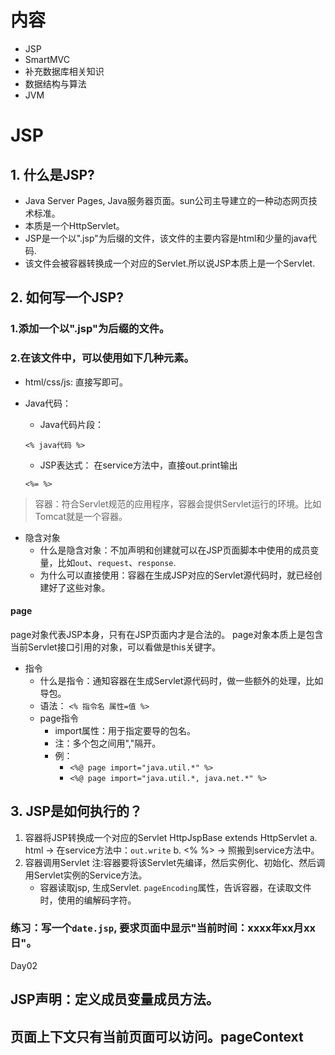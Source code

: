 # 内容

- JSP
- SmartMVC
- 补充数据库相关知识
- 数据结构与算法
- JVM

# JSP
## 1. 什么是JSP?
- Java Server Pages, Java服务器页面。sun公司主导建立的一种动态网页技术标准。
- 本质是一个HttpServlet。
- JSP是一个以".jsp"为后缀的文件，该文件的主要内容是html和少量的java代码.
- 该文件会被容器转换成一个对应的Servlet.所以说JSP本质上是一个Servlet.

## 2. 如何写一个JSP?
### 1.添加一个以".jsp"为后缀的文件。
### 2.在该文件中，可以使用如下几种元素。
- html/css/js: 直接写即可。
- Java代码：
    - Java代码片段：
    ```
    <% java代码 %>
    ```

    - JSP表达式： 在service方法中，直接out.print输出
    ```
    <%= %>
    ```
 >容器：符合Servlet规范的应用程序，容器会提供Servlet运行的环境。比如Tomcat就是一个容器。
- 隐含对象
    + 什么是隐含对象：不加声明和创建就可以在JSP页面脚本中使用的成员变量，比如`out`、`request`、`response`.
    + 为什么可以直接使用：容器在生成JSP对应的Servlet源代码时，就已经创建好了这些对象。



#### page 
page对象代表JSP本身，只有在JSP页面内才是合法的。
page对象本质上是包含当前Servlet接口引用的对象，可以看做是this关键字。
- 指令
    + 什么是指令：通知容器在生成Servlet源代码时，做一些额外的处理，比如导包。
    + 语法： `<% 指令名 属性=值 %>`
    + page指令
        - import属性：用于指定要导的包名。
        - 注：多个包之间用","隔开。
        - 例：
            - `<%@ page import="java.util.*" %>`
            - `<%@ page import="java.util.*, java.net.*" %>`
    
## 3. JSP是如何执行的？
1. 容器将JSP转换成一个对应的Servlet HttpJspBase extends HttpServlet
    a. html -> 在service方法中：`out.write`
    b. <% %> -> 照搬到service方法中。
2. 容器调用Servlet
    注:容器要将该Servlet先编译，然后实例化、初始化、然后调用Servlet实例的Service方法。
    + 容器读取jsp, 生成Servlet.  `pageEncoding`属性，告诉容器，在读取文件时，使用的编解码字符。
### 练习：写一个`date.jsp`, 要求页面中显示"当前时间：xxxx年xx月xx日"。







Day02 

## JSP声明：定义成员变量成员方法。

## 页面上下文只有当前页面可以访问。pageContext
